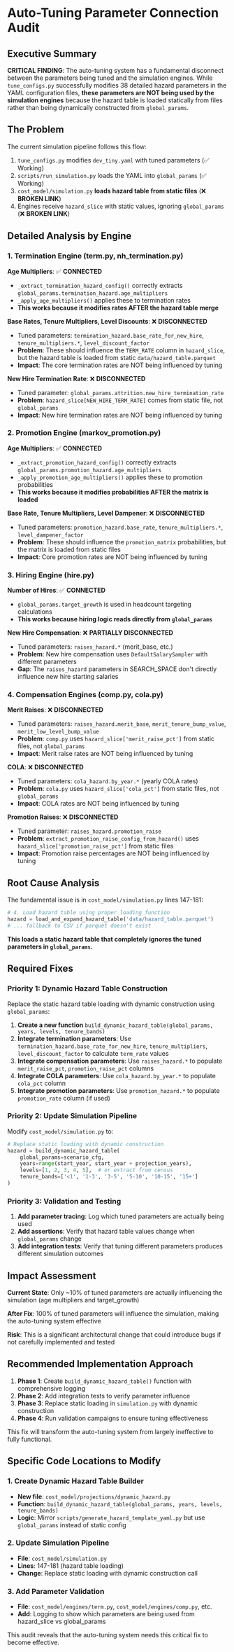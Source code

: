 # Auto-Tuning Parameter Connection Audit

## Executive Summary

**CRITICAL FINDING**: The auto-tuning system has a fundamental disconnect between the parameters being tuned and the simulation engines. While `tune_configs.py` successfully modifies 38 detailed hazard parameters in the YAML configuration files, **these parameters are NOT being used by the simulation engines** because the hazard table is loaded statically from files rather than being dynamically constructed from `global_params`.

## The Problem

The current simulation pipeline follows this flow:
1. `tune_configs.py` modifies `dev_tiny.yaml` with tuned parameters (✅ Working)
2. `scripts/run_simulation.py` loads the YAML into `global_params` (✅ Working)  
3. `cost_model/simulation.py` **loads hazard table from static files** (❌ **BROKEN LINK**)
4. Engines receive `hazard_slice` with static values, ignoring `global_params` (❌ **BROKEN LINK**)

## Detailed Analysis by Engine

### 1. Termination Engine (term.py, nh_termination.py)

**Age Multipliers**: ✅ **CONNECTED**
- `_extract_termination_hazard_config()` correctly extracts `global_params.termination_hazard.age_multipliers`
- `_apply_age_multipliers()` applies these to termination rates
- **This works because it modifies rates AFTER the hazard table merge**

**Base Rates, Tenure Multipliers, Level Discounts**: ❌ **DISCONNECTED**
- Tuned parameters: `termination_hazard.base_rate_for_new_hire`, `tenure_multipliers.*`, `level_discount_factor`
- **Problem**: These should influence the `TERM_RATE` column in `hazard_slice`, but the hazard table is loaded from static `data/hazard_table.parquet`
- **Impact**: The core termination rates are NOT being influenced by tuning

**New Hire Termination Rate**: ❌ **DISCONNECTED**  
- Tuned parameter: `global_params.attrition.new_hire_termination_rate`
- **Problem**: `hazard_slice[NEW_HIRE_TERM_RATE]` comes from static file, not `global_params`
- **Impact**: New hire termination rates are NOT being influenced by tuning

### 2. Promotion Engine (markov_promotion.py)

**Age Multipliers**: ✅ **CONNECTED**
- `_extract_promotion_hazard_config()` correctly extracts `global_params.promotion_hazard.age_multipliers`
- `_apply_promotion_age_multipliers()` applies these to promotion probabilities
- **This works because it modifies probabilities AFTER the matrix is loaded**

**Base Rate, Tenure Multipliers, Level Dampener**: ❌ **DISCONNECTED**
- Tuned parameters: `promotion_hazard.base_rate`, `tenure_multipliers.*`, `level_dampener_factor`
- **Problem**: These should influence the `promotion_matrix` probabilities, but the matrix is loaded from static files
- **Impact**: Core promotion rates are NOT being influenced by tuning

### 3. Hiring Engine (hire.py)

**Number of Hires**: ✅ **CONNECTED**
- `global_params.target_growth` is used in headcount targeting calculations
- **This works because hiring logic reads directly from `global_params`**

**New Hire Compensation**: ❌ **PARTIALLY DISCONNECTED**
- Tuned parameters: `raises_hazard.*` (merit_base, etc.)
- **Problem**: New hire compensation uses `DefaultSalarySampler` with different parameters
- **Gap**: The `raises_hazard` parameters in SEARCH_SPACE don't directly influence new hire starting salaries

### 4. Compensation Engines (comp.py, cola.py)

**Merit Raises**: ❌ **DISCONNECTED**
- Tuned parameters: `raises_hazard.merit_base`, `merit_tenure_bump_value`, `merit_low_level_bump_value`
- **Problem**: `comp.py` uses `hazard_slice['merit_raise_pct']` from static files, not `global_params`
- **Impact**: Merit raise rates are NOT being influenced by tuning

**COLA**: ❌ **DISCONNECTED**
- Tuned parameters: `cola_hazard.by_year.*` (yearly COLA rates)
- **Problem**: `cola.py` uses `hazard_slice['cola_pct']` from static files, not `global_params`
- **Impact**: COLA rates are NOT being influenced by tuning

**Promotion Raises**: ❌ **DISCONNECTED**
- Tuned parameter: `raises_hazard.promotion_raise`
- **Problem**: `extract_promotion_raise_config_from_hazard()` uses `hazard_slice['promotion_raise_pct']` from static files
- **Impact**: Promotion raise percentages are NOT being influenced by tuning

## Root Cause Analysis

The fundamental issue is in `cost_model/simulation.py` lines 147-181:

```python
# 4. Load hazard table using proper loading function
hazard = load_and_expand_hazard_table('data/hazard_table.parquet')
# ... fallback to CSV if parquet doesn't exist
```

**This loads a static hazard table that completely ignores the tuned parameters in `global_params`.**

## Required Fixes

### Priority 1: Dynamic Hazard Table Construction

Replace the static hazard table loading with dynamic construction using `global_params`:

1. **Create a new function** `build_dynamic_hazard_table(global_params, years, levels, tenure_bands)`
2. **Integrate termination parameters**: Use `termination_hazard.base_rate_for_new_hire`, `tenure_multipliers`, `level_discount_factor` to calculate `term_rate` values
3. **Integrate compensation parameters**: Use `raises_hazard.*` to populate `merit_raise_pct`, `promotion_raise_pct` columns
4. **Integrate COLA parameters**: Use `cola_hazard.by_year.*` to populate `cola_pct` column
5. **Integrate promotion parameters**: Use `promotion_hazard.*` to populate `promotion_rate` column (if used)

### Priority 2: Update Simulation Pipeline

Modify `cost_model/simulation.py` to:
```python
# Replace static loading with dynamic construction
hazard = build_dynamic_hazard_table(
    global_params=scenario_cfg,
    years=range(start_year, start_year + projection_years),
    levels=[1, 2, 3, 4, 5],  # or extract from census
    tenure_bands=['<1', '1-3', '3-5', '5-10', '10-15', '15+']
)
```

### Priority 3: Validation and Testing

1. **Add parameter tracing**: Log which tuned parameters are actually being used
2. **Add assertions**: Verify that hazard table values change when `global_params` change
3. **Add integration tests**: Verify that tuning different parameters produces different simulation outcomes

## Impact Assessment

**Current State**: Only ~10% of tuned parameters are actually influencing the simulation (age multipliers and target_growth)

**After Fix**: 100% of tuned parameters will influence the simulation, making the auto-tuning system effective

**Risk**: This is a significant architectural change that could introduce bugs if not carefully implemented and tested

## Recommended Implementation Approach

1. **Phase 1**: Create `build_dynamic_hazard_table()` function with comprehensive logging
2. **Phase 2**: Add integration tests to verify parameter influence
3. **Phase 3**: Replace static loading in `simulation.py` with dynamic construction
4. **Phase 4**: Run validation campaigns to ensure tuning effectiveness

This fix will transform the auto-tuning system from largely ineffective to fully functional.

## Specific Code Locations to Modify

### 1. Create Dynamic Hazard Table Builder
- **New file**: `cost_model/projections/dynamic_hazard.py`
- **Function**: `build_dynamic_hazard_table(global_params, years, levels, tenure_bands)`
- **Logic**: Mirror `scripts/generate_hazard_template_yaml.py` but use `global_params` instead of static config

### 2. Update Simulation Pipeline
- **File**: `cost_model/simulation.py`
- **Lines**: 147-181 (hazard table loading)
- **Change**: Replace static loading with dynamic construction call

### 3. Add Parameter Validation
- **File**: `cost_model/engines/term.py`, `cost_model/engines/comp.py`, etc.
- **Add**: Logging to show which parameters are being used from hazard_slice vs global_params

This audit reveals that the auto-tuning system needs this critical fix to become effective.
